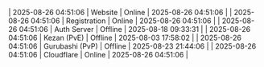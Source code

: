 | 2025-08-26 04:51:06 | Website | Online | 2025-08-26 04:51:06 |
| 2025-08-26 04:51:06 | Registration | Online | 2025-08-26 04:51:06 |
| 2025-08-26 04:51:06 | Auth Server | Offline | 2025-08-18 09:33:31 |
| 2025-08-26 04:51:06 | Kezan (PvE) | Offline | 2025-08-03 17:58:02 |
| 2025-08-26 04:51:06 | Gurubashi (PvP) | Offline | 2025-08-23 21:44:06 |
| 2025-08-26 04:51:06 | Cloudflare | Online | 2025-08-26 04:51:06 |
